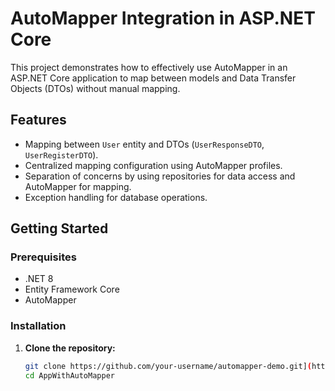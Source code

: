 # AutoMapper Integration in ASP.NET Core

This project demonstrates how to effectively use AutoMapper in an ASP.NET Core application to map between models and Data Transfer Objects (DTOs) without manual mapping.

## Features

- Mapping between `User` entity and DTOs (`UserResponseDTO`, `UserRegisterDTO`).
- Centralized mapping configuration using AutoMapper profiles.
- Separation of concerns by using repositories for data access and AutoMapper for mapping.
- Exception handling for database operations.

## Getting Started

### Prerequisites

- .NET 8
- Entity Framework Core
- AutoMapper

### Installation

1. **Clone the repository:**

   ```bash
   git clone https://github.com/your-username/automapper-demo.git](https://github.com/supul-k/AppWithAutoMapper.git
   cd AppWithAutoMapper

